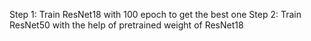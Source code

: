 Step 1: Train ResNet18 with 100 epoch to get the best one
Step 2: Train ResNet50 with the help of pretrained weight of ResNet18
